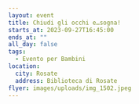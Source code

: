 ```yaml
---
layout: event
title: Chiudi gli occhi e…sogna!
starts_at: 2023-09-27T16:45:00
ends_at: ""
all_day: false
tags:
  - Evento per Bambini
location:
  city: Rosate
  address: Biblioteca di Rosate
flyer: images/uploads/img_1502.jpeg
---
```

